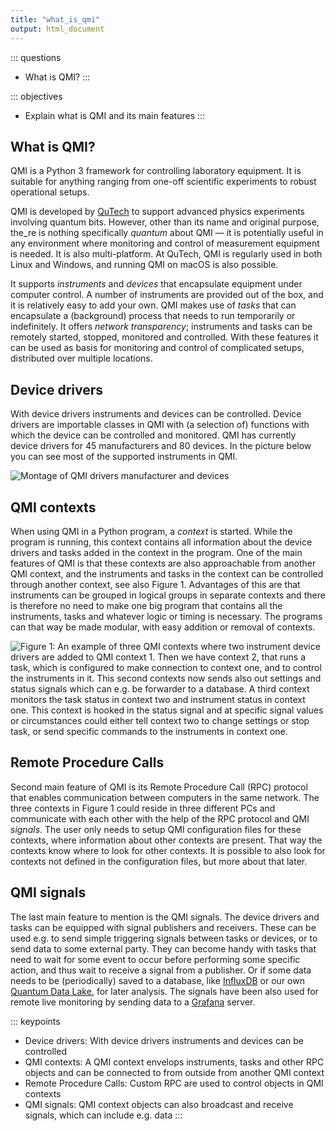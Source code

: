 ```yaml
---
title: "what_is_qmi"
output: html_document
---
```


::: questions
-   What is QMI?
:::

::: objectives
-   Explain what is QMI and its main features
:::

## What is QMI?

QMI is a Python 3 framework for controlling laboratory equipment. It is suitable for anything ranging from one-off scientific experiments to robust operational setups.

QMI is developed by [QuTech](https://www.qutech.nl/) to support advanced physics experiments involving quantum bits. However, other than its name and original purpose, the_re is nothing specifically *quantum* about QMI — it is potentially useful in any environment where monitoring and control of measurement equipment is needed. It is also multi-platform. At QuTech, QMI is regularly used in both Linux and Windows, and running QMI on macOS is also possible.

It supports *instruments* and *devices* that encapsulate equipment under computer control. A number of instruments are provided out of the box, and it is relatively easy to add your own. QMI makes use of *tasks* that can encapsulate a (background) process that needs to run temporarily or indefinitely. It offers *network transparency*; instruments and tasks can be remotely started, stopped, monitored and controlled. With these features it can be used as basis for monitoring and control of complicated setups, distributed over multiple locations.

## Device drivers

With device drivers instruments and devices can be controlled. Device drivers are importable classes in QMI with (a selection of) functions with which the device can be controlled and monitored. QMI has currently device drivers for 45 manufacturers and 80 devices. In the picture below you can see most of the supported instruments in QMI.

![Montage of QMI drivers manufacturer and devices](https://qutech-delft.github.io/qmi-course/figures/montage.png)

## QMI contexts

When using QMI in a Python program, a *context* is started. While the program is running, this context contains all information about the device drivers and tasks added in the context in the program. One of the main features of QMI is that these contexts are also approachable from another QMI context, and the instruments and tasks in the context can be controlled through another context, see also Figure 1. Advantages of this are that instruments can be grouped in logical groups in separate contexts and there is therefore no need to make one big program that contains all the instruments, tasks and whatever logic or timing is necessary. The programs can that way be made modular, with easy addition or removal of contexts.

![Figure 1: An example of three QMI contexts where two instrument device drivers are added to QMI context 1. Then we have context 2, that runs a task, which is configured to make connection to context one, and to control the instruments in it. This second contexts now sends also out *settings* and *status* signals which can e.g. be forwarder to a database. A third context monitors the task status in context two and instrument status in context one. This context is hooked in the *status* signal and at specific signal values or circumstances could either tell context two to change settings or stop task, or send specific commands to the instruments in context one.](https://qutech-delft.github.io/qmi-course/figures/qmi_contexts.png)

## Remote Procedure Calls

Second main feature of QMI is its Remote Procedure Call (RPC) protocol that enables communication between computers in the same network. The three contexts in Figure 1 could reside in three different PCs and communicate with each other with the help of the RPC protocol and QMI *signals*. The user only needs to setup QMI configuration files for these contexts, where information about other contexts are present. That way the contexts know where to look for other contexts. It is possible to also look for contexts not defined in the configuration files, but more about that later.

## QMI signals

The last main feature to mention is the QMI signals. The device drivers and tasks can be equipped with signal publishers and receivers. These can be used e.g. to send simple triggering signals between tasks or devices, or to send data to some external party. They can become handy with tasks that need to wait for some event to occur before performing some specific action, and thus wait to receive a signal from a publisher. Or if some data needs to be (periodically) saved to a database, like [InfluxDB](https://www.influxdata.com/) or our own [Quantum Data Lake](https://qutech-data-lake.gitlab.io/docs/latest/), for later analysis. The signals have been also used for remote live monitoring by sending data to a [Grafana](https://grafana.com/docs/grafana/latest/) server.

::: keypoints
-   Device drivers: With device drivers instruments and devices can be controlled
-   QMI contexts: A QMI context envelops instruments, tasks and other RPC objects and can be connected to from outside from another QMI context
-   Remote Procedure Calls: Custom RPC are used to control objects in QMI contexts
-   QMI signals: QMI context objects can also broadcast and receive signals, which can include e.g. data
:::

